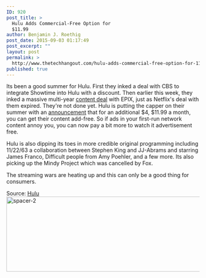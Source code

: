 ```yaml
---
ID: 920
post_title: >
  Hulu Adds Commercial-Free Option for
  $11.99
author: Benjamin J. Roethig
post_date: 2015-09-03 01:17:49
post_excerpt: ""
layout: post
permalink: >
  http://www.thetechhangout.com/hulu-adds-commercial-free-option-for-11-99/
published: true
---
```

Its been a good summer for Hulu.  First they inked a deal with CBS to integrate Showtime into Hulu with a discount.  Then earlier this week, they inked a massive multi-year <a href="http://blog.hulu.com/2015/08/30/hulu-and-epix-announce-extensive-multi-year-agreement/">content deal</a> with EPIX, just as Netflix's deal with them expired.  They're not done yet.  Hulu is putting the capper on their summer with an [announcement](http://blog.hulu.com/2015/09/02/hulu-adds-commercial-free-viewing/) that for an additional $4, $11.99 a month, you can get their content add-free.  So if ads in your first-run network content annoy you, you can now pay a bit more to watch it advertisement free.

Hulu is also dipping its toes in more credible original programming including 11/22/63 a collaboration between Stephen King and JJ-Abrams and starring James Franco, Difficult people from Amy Poehler, and a few more.  Its also picking up the Mindy Project which was cancelled by Fox.

The streaming wars are heating up and this can only be a good thing for consumers.

Source: [Hulu](http://blog.hulu.com/2015/09/02/hulu-adds-commercial-free-viewing/)
<a href="http://www.thetechhangout.com/wp-content/uploads/2015/07/spacer-2.jpg"><img src="http://www.thetechhangout.com/wp-content/uploads/2015/07/spacer-2.jpg" alt="spacer-2" width="2548" height="196" class="alignnone size-full wp-image-846" /></a>